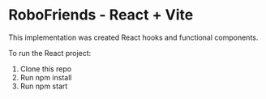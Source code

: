 # RoboFriends - React + Vite

This implementation was created React hooks and functional components.

To run the React project:

1. Clone this repo
2. Run npm install
3. Run npm start
